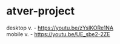# atver-project

desktop v. - https://youtu.be/zYslKORe1NA  
mobile v. - https://youtu.be/UE_sbe2-2ZE  
